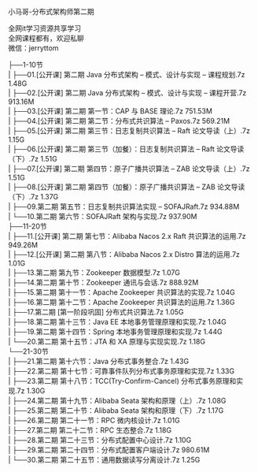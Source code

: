 小马哥-分布式架构师第二期

全网it学习资源共享学习<br>全网课程都有，欢迎私聊<br>微信：jerryttom<br>

├──1-10节<br> | ├──01.[公开课] 第二期 Java 分布式架构 – 模式、设计与实现 – 课程规划.7z 1.48G<br> | ├──02.[公开课] 第二期 Java 分布式架构 – 模式、设计与实现 – 课程开营.7z 913.16M<br> | ├──03.[公开课] 第二期 第一节：CAP 与 BASE 理论.7z 751.53M<br> | ├──04.[公开课] 第二期 第二节：分布式共识算法 – Paxos.7z 569.21M<br> | ├──05.[公开课] 第二期 第三节：日志复制共识算法 – Raft 论文导读（上）.7z 1.15G<br> | ├──06.[公开课] 第二期 第三节（加餐）：日志复制共识算法 – Raft 论文导读（下）.7z 1.51G<br> | ├──07.[公开课] 第二期 第四节：原子广播共识算法 – ZAB 论文导读（上）.7z 1.51G<br> | ├──08.[公开课] 第二期 第四节（加餐）：原子广播共识算法 – ZAB 论文导读（下）.7z 1.37G<br> | ├──09.第二期 第五节：日志复制共识算法实现 – SOFAJRaft.7z 934.88M<br> | └──10.第二期 第六节：SOFAJRaft 架构与实现.7z 937.90M<br> ├──11-20节<br> | ├──11.[公开课] 第二期 第七节：Alibaba Nacos 2.x Raft 共识算法的运用.7z 949.26M<br> | ├──12.[公开课] 第二期 第八节：Alibaba Nacos 2.x Distro 算法的运用.7z 1.01G<br> | ├──13.第二期 第九节：Zookeeper 数据模型.7z 1.07G<br> | ├──14.第二期 第十节：Zookeeper 通讯与会话.7z 888.92M<br> | ├──15.第二期 第十一节：Apache Zookeeper 共识算法的实现.7z 1.04G<br> | ├──16.第二期 第十二节：Apache Zookeeper 共识算法的运用.7z 1.36G<br> | ├──17.第二期 [第一阶段巩固] 分布式共识算法.7z 1.05G<br> | ├──18.第二期 第十三节：Java EE 本地事务管理原理和实现.7z 1.04G<br> | ├──19.第二期 第十四节：Spring 本地事务管理原理和实现.7z 1.44G<br> | └──20.第二期 第十五节：JTA 和 XA 原理与实现实现.7z 1.18G<br> └──21-30节<br> | ├──21.第二期 第十六节：Java 分布式事务整合.7z 1.43G<br> | ├──22.第二期 第十七节：可靠事件队列分布式事务原理和实现.7z 1.33G<br> | ├──23.第二期 第十八节：TCC(Try-Confirm-Cancel) 分布式事务原理和实现.7z 1.30G<br> | ├──24.第二期 第十九节：Alibaba Seata 架构和原理（上）.7z 1.08G<br> | ├──25.第二期 第二十节：Alibaba Seata 架构和原理（下）.7z 1.17G<br> | ├──26.第二期 第二十一节：RPC 微内核设计.7z 1.01G<br> | ├──27.第二期 第二十二节：RPC 生态整合.7z 1.18G<br> | ├──28.第二期 第二十三节：分布式配置中心设计.7z 1.10G<br> | ├──29.第二期 第二十四节：分布式配置客户端设计.7z 980.61M<br> | └──30.第二期 第二十五节：通用数据读写分离设计.7z 1.25G
